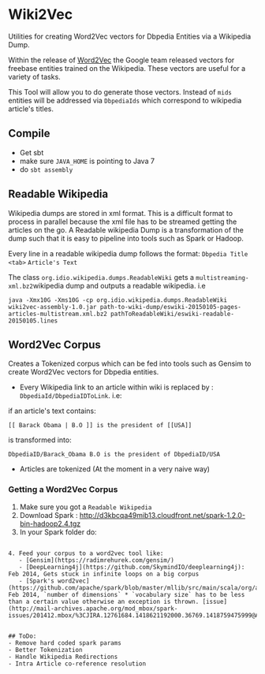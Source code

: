# Wiki2Vec

Utilities for creating Word2Vec vectors for Dbpedia Entities via a Wikipedia Dump.

Within the release of [Word2Vec](http://code.google.com/p/word2vec/) the Google team released vectors for freebase entities trained on the Wikipedia. These vectors are useful for a variety of tasks.

This Tool will allow you to do generate those vectors. Instead of `mids` entities will be addressed via `DbpediaIds` which correspond to wikipedia article's titles.

## Compile

 - Get sbt
 - make sure `JAVA_HOME` is pointing to Java 7 
 - do `sbt assembly`

## Readable Wikipedia

Wikipedia dumps are stored in xml format. This is a difficult format to process in parallel because the  xml file has to be streamed getting the articles on the go.
A Readable wikipedia Dump is a transformation of the dump such that it is easy to pipeline into tools such as Spark or Hadoop.

Every line in a readable wikipedia dump follows the format:
`Dbpedia Title` `<tab>` `Article's Text`

The class `org.idio.wikipedia.dumps.ReadableWiki` gets a `multistreaming-xml.bz2`wikipedia dump and outputs a readable wikipedia.
i.e

`java -Xmx10G -Xms10G -cp org.idio.wikipedia.dumps.ReadableWiki wiki2vec-assembly-1.0.jar path-to-wiki-dump/eswiki-20150105-pages-articles-multistream.xml.bz2 pathToReadableWiki/eswiki-readable-20150105.lines`


## Word2Vec Corpus

Creates a Tokenized corpus which can be fed into tools such as Gensim to create Word2Vec vectors for Dbpedia entities.

- Every Wikipedia link to an article within wiki is replaced by : `DbpediaId/DbpediaIDToLink`. i.e: 

if an article's text contains: 
```
[[ Barack Obama | B.O ]] is the president of [[USA]]
```

is transformed into:

```
DbpediaID/Barack_Obama B.O is the president of DbpediaID/USA
```

- Articles are tokenized (At the moment in a very naive way)


### Getting a Word2Vec Corpus

1. Make sure you got a `Readable Wikipedia`
2. Download Spark : http://d3kbcqa49mib13.cloudfront.net/spark-1.2.0-bin-hadoop2.4.tgz
3. In your Spark folder do:
   ```bin/spark-submit --class "org.idio.wikipedia.word2vec.Word2VecCorpus"  target/scala-2.10/wiki2vec-assembly-1.0.jar /PathToYourReadableWiki/readableWiki.lines /Path/To/RedirectsFile /PathToOut/Word2vecReadyWikipediaCorpus
```
4. Feed your corpus to a word2vec tool like: 
   - [Gensim](https://radimrehurek.com/gensim/)
   - [DeepLearning4j](https://github.com/SkymindIO/deeplearning4j): Feb 2014, Gets stuck in infinite loops on a big corpus
   - [Spark's word2vec](https://github.com/apache/spark/blob/master/mllib/src/main/scala/org/apache/spark/mllib/feature/Word2Vec.scala): Feb 2014, `number of dimensions` * `vocabulary size` has to be less than a certain value otherwise an exception is thrown. [issue](http://mail-archives.apache.org/mod_mbox/spark-issues/201412.mbox/%3CJIRA.12761684.1418621192000.36769.1418759475999@Atlassian.JIRA%3E)


## ToDo: 
- Remove hard coded spark params
- Better Tokenization
- Handle Wikipedia Redirections
- Intra Article co-reference resolution
